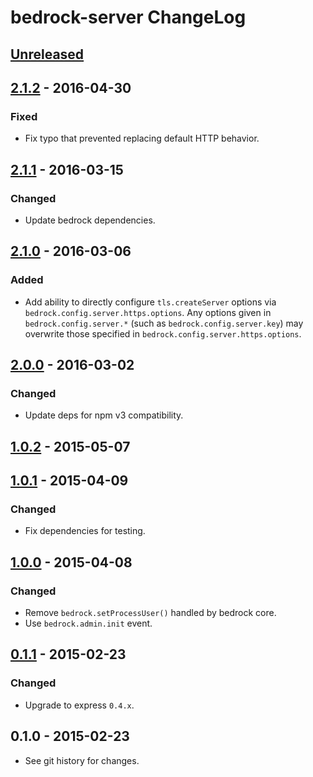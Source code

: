 # bedrock-server ChangeLog

## [Unreleased]

## [2.1.2] - 2016-04-30

### Fixed
- Fix typo that prevented replacing default HTTP behavior.

## [2.1.1] - 2016-03-15

### Changed
- Update bedrock dependencies.

## [2.1.0] - 2016-03-06

### Added

- Add ability to directly configure `tls.createServer` options via
  `bedrock.config.server.https.options`. Any options given in
  `bedrock.config.server.*` (such as `bedrock.config.server.key`) may
  overwrite those specified in `bedrock.config.server.https.options`.

## [2.0.0] - 2016-03-02

### Changed
- Update deps for npm v3 compatibility.

## [1.0.2] - 2015-05-07

## [1.0.1] - 2015-04-09

### Changed
- Fix dependencies for testing.

## [1.0.0] - 2015-04-08

### Changed
- Remove `bedrock.setProcessUser()` handled by bedrock core.
- Use `bedrock.admin.init` event.

## [0.1.1] - 2015-02-23

### Changed
- Upgrade to express `0.4.x`.

## 0.1.0 - 2015-02-23

- See git history for changes.

[Unreleased]: https://github.com/digitalbazaar/bedrock-server/compare/2.1.2...HEAD
[2.1.2]: https://github.com/digitalbazaar/bedrock-server/compare/2.1.1...2.1.2
[2.1.1]: https://github.com/digitalbazaar/bedrock-server/compare/2.1.0...2.1.1
[2.1.0]: https://github.com/digitalbazaar/bedrock-server/compare/2.0.0...2.1.0
[2.0.0]: https://github.com/digitalbazaar/bedrock-server/compare/1.0.2...2.0.0
[1.0.2]: https://github.com/digitalbazaar/bedrock-server/compare/1.0.1...1.0.2
[1.0.1]: https://github.com/digitalbazaar/bedrock-server/compare/1.0.0...1.0.1
[1.0.0]: https://github.com/digitalbazaar/bedrock-server/compare/0.1.1...1.0.0
[0.1.1]: https://github.com/digitalbazaar/bedrock-server/compare/0.1.0...0.1.1
